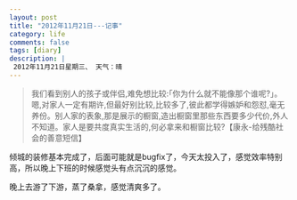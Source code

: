 ```yaml
---
layout: post
title: "2012年11月21日---记事"
category: life
comments: false
tags: [diary]
description: |
 2012年11月21日星期三、 天气：晴
---
```


> ​我们看到别人的孩子或伴侣,难免想比较:｢你为什么就不能像那个谁呢?｣。嗯,对家人一定有期许,但最好别比较,比较多了,彼此都学得嫉妒和怨怼,毫无养份。别人家的表象,那是展示的橱窗,造出橱窗里那些东西要多少代价,外人不知道。家人是要共度真实生活的,何必拿来和橱窗比较?【康永-给残酷社会的善意短信】

倾城的装修基本完成了，后面可能就是bugfix了，今天太投入了，感觉效率特别高，所以晚上下班的时候感觉头有点沉沉的感觉。

晚上去游了下游，蒸了桑拿，感觉清爽多了。